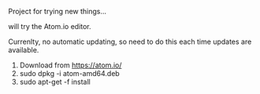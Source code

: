 Project for trying new things...

will try the Atom.io editor.

  Currenlty, no automatic updating, so need to do this each time updates are available.

  1.  Download from https://atom.io/
  1.  sudo dpkg -i atom-amd64.deb
  1.  sudo apt-get -f install


